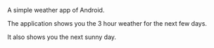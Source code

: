 A simple weather app of Android.

The application shows you the 3 hour weather for the next few days.

It also shows you the next sunny day.